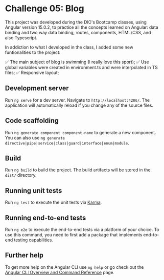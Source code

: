 # Challenge 05: Blog

This project was developed during the DIO's Bootcamp classes, using Angular version 15.0.2, to practice all the concepts learned on Angular: data binding and two way data binding, routes, components, HTML/CSS, and also Typescript.

In addiction to what I developed in the class, I added some new funtionalities to the project:

✅ The main subject of blog is swimming (I really love this sport);
✅ Use global variables were created in environment.ts and were interpolated in TS files;
✅ Responsive layout;

## Development server

Run `ng serve` for a dev server. Navigate to `http://localhost:4200/`. The application will automatically reload if you change any of the source files.

## Code scaffolding

Run `ng generate component component-name` to generate a new component. You can also use `ng generate directive|pipe|service|class|guard|interface|enum|module`.

## Build

Run `ng build` to build the project. The build artifacts will be stored in the `dist/` directory.

## Running unit tests

Run `ng test` to execute the unit tests via [Karma](https://karma-runner.github.io).

## Running end-to-end tests

Run `ng e2e` to execute the end-to-end tests via a platform of your choice. To use this command, you need to first add a package that implements end-to-end testing capabilities.

## Further help

To get more help on the Angular CLI use `ng help` or go check out the [Angular CLI Overview and Command Reference](https://angular.io/cli) page.
